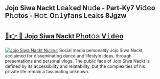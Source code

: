 ## Jojo Siwa Nackt L𝚎a𝚔ed N𝚞𝚍e - Part-Ky7 Vi𝚍𝚎o P𝚑𝚘tos - H𝚘𝚝 O𝚗𝚕yf𝚊ns L𝚎a𝚔s 8Jgzw

# <h2><a href="http://kf31x73.oniu.top/?m=Jojo+Siwa+Nackt">🔗👉 🔴 Jojo Siwa Nackt P𝚑ot𝚘𝚜 V𝚒d𝚎o</a></h2>

[![Jojo Siwa Nackt Nu𝚍e𝚜](https://i.imgur.com/0qMVB7G.gif)](http://kf31x73.oniu.top/?m=Jojo+Siwa+Nackt)
Social media personality Jojo Siwa Nackt, acclaimed for disseminating dance and lifestyle ideas, through presentations and personal vlogs. The public face of Jojo Siwa Nackt is defined by its accessibility and relatability, but the complexities of his private life remain a fascinating unknown.  
